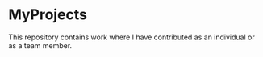 # MyProjects
This repository contains work where I have contributed as an individual or as a team member.
